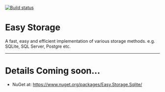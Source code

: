 [![Build status](https://ci.appveyor.com/api/projects/status/mdyj699121d470oe?svg=true)](https://ci.appveyor.com/project/NimaAra/easy-storage)

# Easy Storage
A fast, easy and efficient implementation of various storage methods. e.g. SQLite, SQL Server, Postgre etc.
___

# Details Coming soon...

* NuGet at: https://www.nuget.org/packages/Easy.Storage.Sqlite/
